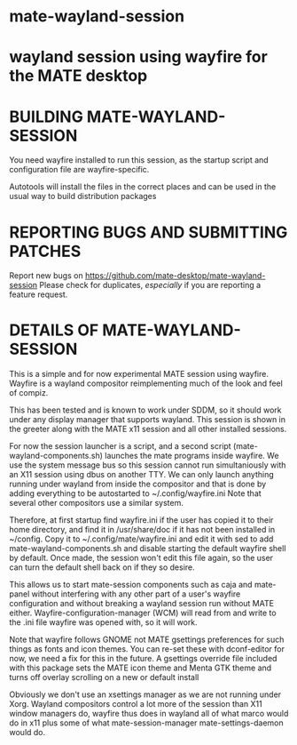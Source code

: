 # mate-wayland-session
wayland session using wayfire for the MATE desktop
===

BUILDING MATE-WAYLAND-SESSION
===

You need wayfire installed to run this session, as the startup script and
configuration file are wayfire-specific.

Autotools will install the files in the correct places and can be used in the
usual way to build distribution packages


REPORTING BUGS AND SUBMITTING PATCHES
===
Report new bugs on https://github.com/mate-desktop/mate-wayland-session
Please check for duplicates, *especially* if you are reporting a feature
request.

DETAILS OF MATE-WAYLAND-SESSION
===

This is a simple and for now experimental MATE session using wayfire. Wayfire is a wayland compositor reimplementing much of the look and feel of compiz.

This has been tested and is known to work under SDDM, so it should work under any display manager that supports wayland. This session is shown in the greeter along with the MATE x11 session and all other installed sessions.

For now the session launcher is a script, and a second script (mate-wayland-components.sh) launches the mate programs inside wayfire.  We use the system message bus so this session cannot run simultaniously with an X11 session using dbus on another TTY. We can only launch anything running under wayland from inside the compositor and that is done by adding everything to be autostarted to ~/.config/wayfire.ini 
Note that several other compositors use a similar system. 

Therefore, at first startup find wayfire.ini if the user has copied it to their home directory, and find it in /usr/share/doc if it has not been installed in ~/config. Copy it to ~/.config/mate/wayfire.ini and edit it with sed to add mate-wayland-components.sh and disable starting the default wayfire shell by default. Once made, the session won't edit this file again, so the user can turn the default shell back on if they so desire.

This allows us to start mate-session components such as caja and mate-panel without interfering with any other part of a user's wayfire configuration and without breaking a wayland session run without MATE either. Wayfire-configuration-manager (WCM) will read from and write to the .ini file wayfire was opened with, so it will work.

Note that wayfire follows GNOME not MATE gsettings preferences for such things as fonts and icon themes. You can re-set these with dconf-editor for now, we need a fix for this in the future. A gsettings override file included with this package sets the MATE icon theme and Menta GTK theme and turns off overlay scrolling on a new or default install

Obviously we don't use an xsettings manager as we are not running under Xorg. Wayland compositors control a lot more of the session than X11 window managers do, wayfire thus does in wayland all of what marco would do in x11 plus some of what mate-session-manager mate-settings-daemon would do.
